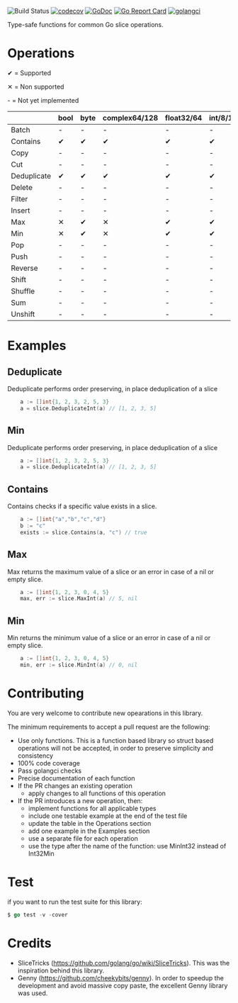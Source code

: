 ![Build Status](https://github.com/psampaz/slice/workflows/build/badge.svg)
[![codecov](https://codecov.io/gh/psampaz/slice/branch/master/graph/badge.svg)](https://codecov.io/gh/psampaz/slice)
[![GoDoc](https://godoc.org/github.com/psampaz/slice?status.svg)](https://godoc.org/github.com/psampaz/slice)
[![Go Report Card](https://goreportcard.com/badge/github.com/psampaz/slice)](https://goreportcard.com/report/github.com/psampaz/slice)
[![golangci](https://golangci.com/badges/github.com/psampaz/slice.svg)](https://golangci.com/r/github.com/psampaz/slice)

Type-safe functions for common Go slice operations.


# Operations 

✔ = Supported 

✕ = Non supported 

\- = Not yet implemented

|            | bool | byte | complex64/128 | float32/64 | int/8/16/32/64 | string | uint/8/16/32/64 | uintptr |
| ---------- | ---- | ---- | ------------- | ---------- | -------------- | ------ | --------------- | ------- |
| Batch      | -    | -    | -             | -          | -              | -      | -               | -       | 
| Contains   | ✔    | ✔    | ✔             | ✔          | ✔              | ✔      | ✔               | ✔       | 
| Copy       | -    | -    | -             | -          | -              | -      | -               | -       | 
| Cut        | -    | -    | -             | -          | -              | -      | -               | -       | 
| Deduplicate| ✔    | ✔    | ✔             | ✔          | ✔              | ✔      | ✔               | ✔       | 
| Delete     | -    | -    | -             | -          | -              | -      | -               | -       | 
| Filter     | -    | -    | -             | -          | -              | -      | -               | -       |
| Insert     | -    | -    | -             | -          | -              | -      | -               | -       | 
| Max        | ✕    | ✔    | ✕             | ✔          | ✔              | ✕      | ✔               | ✔       |
| Min        | ✕    | ✔    | ✕             | ✔          | ✔              | ✕      | ✔               | ✔       |
| Pop        | -    | -    | -             | -          | -              | -      | -               | -       |
| Push       | -    | -    | -             | -          | -              | -      | -               | -       |
| Reverse    | -    | -    | -             | -          | -              | -      | -               | -       | 
| Shift      | -    | -    | -             | -          | -              | -      | -               | -       | 
| Shuffle    | -    | -    | -             | -          | -              | -      | -               | -       | 
| Sum        | -    | -    | -             | -          | -              | -      | -               | -       | 
| Unshift    | -    | -    | -             | -          | -              | -      | -               | -       | 



# Examples

## Deduplicate

Deduplicate performs order preserving, in place deduplication of a slice
```go
    a := []int{1, 2, 3, 2, 5, 3}
    a = slice.DeduplicateInt(a) // [1, 2, 3, 5]
```

## Min

Deduplicate performs order preserving, in place deduplication of a slice
```go
    a := []int{1, 2, 3, 2, 5, 3}
    a = slice.DeduplicateInt(a) // [1, 2, 3, 5]
```

## Contains

Contains checks if a specific value exists in a slice.
```go
    a := []int{"a","b","c","d"}
    b := "c"
    exists := slice.Contains(a, "c") // true
```

## Max

Max returns the maximum value of a slice or an error in case of a nil or empty slice.
```go
    a := []int{1, 2, 3, 0, 4, 5}
    max, err := slice.MaxInt(a) // 5, nil
```

## Min

Min returns the minimum value of a slice or an error in case of a nil or empty slice.
```go
    a := []int{1, 2, 3, 0, 4, 5}
    min, err := slice.MinInt(a) // 0, nil
```

# Contributing

You are very welcome to contribute new opearations in this library.

The minimum requirements to accept a pull request are the following:

- Use only functions. This is a function based library so struct based operations will not be accepted, in order to preserve simplicity and consistency 
- 100% code coverage
- Pass golangci checks
- Precise documentation of each function
- If the PR changes an existing operation
    - apply changes to all functions of this operation
- If the PR introduces a new operation, then:
    - implement functions for all applicable types
    - include one testable example at the end of the test file
    - update the table in the Operations section
    - add one example in the Examples section
    - use a separate file for each operation
    - use the type after the name of the function: use MinInt32  instead of Int32Min

# Test

if you want to run the test suite for this library:

```go
$ go test -v -cover
```

# Credits

- SliceTricks (https://github.com/golang/go/wiki/SliceTricks). This was the inspiration behind this library.
- Genny (https://github.com/cheekybits/genny). In order to speedup the development and avoid massive copy paste, the excellent Genny library was used.
